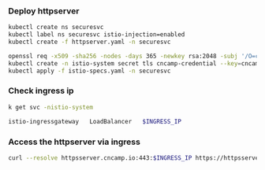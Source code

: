 ### Deploy httpserver

```sh
kubectl create ns securesvc
kubectl label ns securesvc istio-injection=enabled
kubectl create -f httpserver.yaml -n securesvc
```

```sh
openssl req -x509 -sha256 -nodes -days 365 -newkey rsa:2048 -subj '/O=cncamp Inc./CN=*.cncamp.io' -keyout cncamp.io.key -out cncamp.io.crt
kubectl create -n istio-system secret tls cncamp-credential --key=cncamp.io.key --cert=cncamp.io.crt
kubectl apply -f istio-specs.yaml -n securesvc
```

### Check ingress ip

```sh
k get svc -nistio-system

istio-ingressgateway   LoadBalancer   $INGRESS_IP
```

### Access the httpserver via ingress

```sh
curl --resolve httpsserver.cncamp.io:443:$INGRESS_IP https://httpsserver.cncamp.io/healthz -v -k
```
